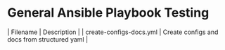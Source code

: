 # General Ansible Playbook Testing

| Filename | Description |
| create-configs-docs.yml | Create configs and docs from structured yaml |